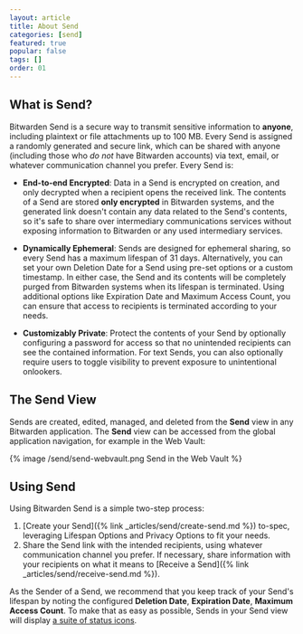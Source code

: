 ```yaml
---
layout: article
title: About Send
categories: [send]
featured: true
popular: false
tags: []
order: 01
---
```


## What is Send?

Bitwarden Send is a secure way to transmit sensitive information to **anyone**, including plaintext or file attachments up to 100 MB. Every Send is assigned a randomly generated and secure link, which can be shared with anyone (including those who *do not* have Bitwarden accounts) via text, email, or whatever communication channel you prefer. Every Send is:

- **End-to-end Encrypted**: Data in a Send is encrypted on creation, and only decrypted when a recipient opens the received link. The contents of a Send are stored **only encrypted** in Bitwarden systems, and the generated link doesn't contain any data related to the Send's contents, so it's safe to share over intermediary communications services without exposing information to Bitwarden or any used intermediary services.

- **Dynamically Ephemeral**: Sends are designed for ephemeral sharing, so every Send has a maximum lifespan of 31 days. Alternatively, you can set your own Deletion Date for a Send using pre-set options or a custom timestamp. In either case, the Send and its contents will be completely purged from Bitwarden systems when its lifespan is terminated. Using additional options like Expiration Date and Maximum Access Count, you can ensure that access to recipients is terminated according to your needs.

- **Customizably Private**: Protect the contents of your Send by optionally configuring a password for access so that no unintended recipients can see the contained information. For text Sends, you can also optionally require users to toggle visibility to prevent exposure to unintentional onlookers.

## The Send View

Sends are created, edited, managed, and deleted from the **Send** view in any Bitwarden application. The **Send** view can be accessed from the global application navigation, for example in the Web Vault:

{% image /send/send-webvault.png Send in the Web Vault %}

## Using Send

Using Bitwarden Send is a simple two-step process:

1. [Create your Send]({% link _articles/send/create-send.md %}) to-spec, leveraging Lifespan Options and Privacy Options to fit your needs.
2. Share the Send link with the intended recipients, using whatever communication channel you prefer. If necessary, share information with your recipients on what it means to [Receive a Send]({% link _articles/send/receive-send.md %}).

As the Sender of a Send, we recommend that you keep track of your Send's lifespan by noting the configured **Deletion Date**, **Expiration Date**, **Maximum Access Count**. To make that as easy as possible, Sends in your Send view will display [a suite of status icons](https://bitwarden.com/help/article/send-faqs/#q-what-do-the-icons-next-to-my-sends-indicate).
